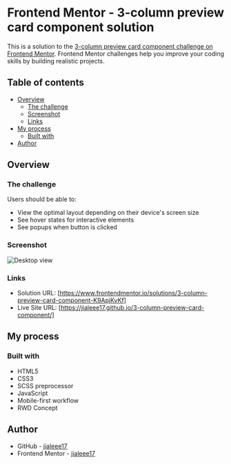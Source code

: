 # Frontend Mentor - 3-column preview card component solution

This is a solution to the [3-column preview card component challenge on Frontend Mentor](https://www.frontendmentor.io/challenges/3column-preview-card-component-pH92eAR2-). Frontend Mentor challenges help you improve your coding skills by building realistic projects. 

## Table of contents

- [Overview](#overview)
  - [The challenge](#the-challenge)
  - [Screenshot](#screenshot)
  - [Links](#links)
- [My process](#my-process)
  - [Built with](#built-with)
- [Author](#author)


## Overview

### The challenge

Users should be able to:

- View the optimal layout depending on their device's screen size
- See hover states for interactive elements
- See popups when button is clicked

### Screenshot

![Desktop view](images/screenshot/desktop-view.png)

### Links

- Solution URL: [https://www.frontendmentor.io/solutions/3-column-preview-card-component-K9ApjKvKf]
- Live Site URL: [https://jialeee17.github.io/3-column-preview-card-component/]

## My process

### Built with

- HTML5
- CSS3
- SCSS preprocessor
- JavaScript
- Mobile-first workflow
- RWD Concept

## Author

- GitHub - [jialeee17](https://github.com/jiale456)
- Frontend Mentor - [jialeee17](https://www.frontendmentor.io/profile/jiale456)


